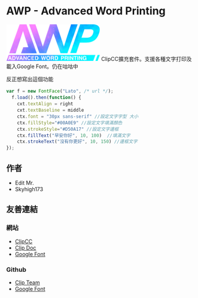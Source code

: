 # AWP - Advanced Word Printing
<img src=assets/logo.PNG width=250>
ClipCC擴充套件。支援各種文字打印及載入Google Font。仍在咕咕中

反正想寫出這個功能

```javascript
var f = new FontFace("Lato", /* url */);
  f.load().then(function() {
    cxt.textAlign = right
    cxt.textBaseline = middle
    ctx.font = "30px sans-serif" //設定文字字型 大小
    ctx.fillStyle="#00A0E9" //設定文字填滿顏色
    ctx.strokeStyle="#D50A17" //設定文字邊框
    ctx.fillText("早安你好", 10, 100)  //填滿文字
    ctx.strokeText("沒有你更好", 10, 150) //邊框文字
});
```

## 作者
* Edit Mr.
* Skyhigh173

## 友善連結
### 網站
* [ClipCC](https://codingclip.com/editor/)
* [Clip Doc](https://doc.codingclip.com/zh-cn/category/for-developers)
* [Google Font](https://fonts.google.com/)
### Github
* [Clip Team](https://github.com/Clipteam)
* [Google Font](https://github.com/google/fonts)
